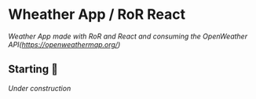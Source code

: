 # Wheather App / RoR React

_Weather App made with RoR and React and consuming the OpenWeather API(https://openweathermap.org/)_

## Starting 🚀

_Under construction_